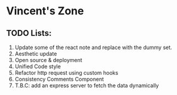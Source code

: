 # Vincent's Zone

## TODO Lists:

1. Update some of the react note and replace with the dummy set.
2. Aesthetic update
3. Open source & deployment
4. Unified Code style
5. Refactor http request using custom hooks
6. Consistency Comments Component
7. T.B.C: add an express server to fetch the data dynamically
